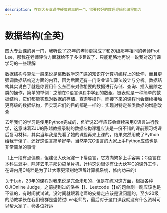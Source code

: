 ```yaml
---
description: 在四大专业课中硬度较高的一门，需要较好的数理逻辑和编程能力
---
```


# 数据结构(全英)

四大专业课的另一门，我听说了23年的老师更换成了和20级那年相同的老师Prof. Lee，那我在老师评价方面就给不了多少建议了，只能粗略地再说一说我对这门课学习的一些理解

数据结构与算法一般来说是离散数学这门课的知识在计算机编程上的延伸，而且更强调数据结构这方面的内容，因为后面还有一门专业课叫算法设计与分析。数据结构其实说白了就是你要用什么东西来对你想要的数据进行存储、查询、插入删除之类的操作，简单的举例：之前在C语言课程中学到的数组、链表就是一种简单的数据结构，它们都能实现对数据的存储、查询等操作，而接下来的课程也会继续接触更高级的数据结构，但实现它们的目的都是一样的：实现对特定某类数据的增删改查

去年我们的学习是使用Python完成的，但听说23年应该会继续采用C语言进行教学，这意味着ZJU的陈越教授录制的数据结构课程应该是一份不错的课前预习或课后复习材料，其实当年我是先看了她的课程再来上课的，结果突然用成了Python给我干傻了，还好这语言简单好学，当然学完C语言的大家上手Python应该也是非常简单的事情

（上一段有点偏题，但建议大伙沉淀一下蟒语言，它方向繁多上手容易；C语言在本科生涯中，除非去电子那边搞单片机，计科这边很少有让大伙写C的课外工作，在课内用C纯粹是为了让大家更深刻地理解计算机系统，修内功来的）

关于Lab，23年的课程对我来说是完全未知的，但是在练习这方面，根据各种OJ(Online Judge，之前提到过的洛谷【】、Leetcode【】)的题单刷一刷应该也是不错的，有时间就试试，没时间就跟着老师的安排走应该是没问题的，至少20级的助教学长在我们班群是盛赞过Lee老师的，最后对于这门课我就没有什么资料可以帮大家了，㊗️各位好运

